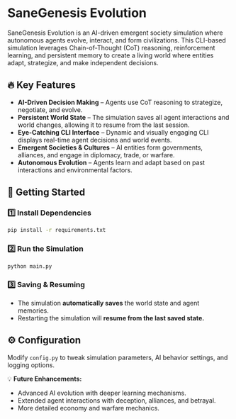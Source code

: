 # SaneGenesis Evolution

SaneGenesis Evolution is an AI-driven emergent society simulation where autonomous agents evolve, interact, and form civilizations. This CLI-based simulation leverages Chain-of-Thought (CoT) reasoning, reinforcement learning, and persistent memory to create a living world where entities adapt, strategize, and make independent decisions.

## 🔥 Key Features
- **AI-Driven Decision Making** – Agents use CoT reasoning to strategize, negotiate, and evolve.
- **Persistent World State** – The simulation saves all agent interactions and world changes, allowing it to resume from the last session.
- **Eye-Catching CLI Interface** – Dynamic and visually engaging CLI displays real-time agent decisions and world events.
- **Emergent Societies & Cultures** – AI entities form governments, alliances, and engage in diplomacy, trade, or warfare.
- **Autonomous Evolution** – Agents learn and adapt based on past interactions and environmental factors.

## 🚀 Getting Started
### 1️⃣ Install Dependencies
```sh
pip install -r requirements.txt
```

### 2️⃣ Run the Simulation
```sh
python main.py
```

### 3️⃣ Saving & Resuming
- The simulation **automatically saves** the world state and agent memories.
- Restarting the simulation will **resume from the last saved state.**

## ⚙️ Configuration
Modify `config.py` to tweak simulation parameters, AI behavior settings, and logging options.

💡 **Future Enhancements:**
- Advanced AI evolution with deeper learning mechanisms.
- Extended agent interactions with deception, alliances, and betrayal.
- More detailed economy and warfare mechanics.

